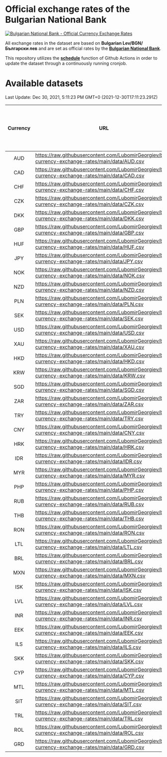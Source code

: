 # Official exchange rates of the Bulgarian National Bank

[![Bulgarian National Bank - Official Currency Exchange Rates](https://github.com/LubomirGeorgiev/bnb-currency-exchange-rates/actions/workflows/update-rates.yml/badge.svg?branch=main)](https://github.com/LubomirGeorgiev/bnb-currency-exchange-rates/actions/workflows/update-rates.yml)

All exchange rates in the dataset are based on **Bulgarian Lev/BGN/Български лев** and are set as official rates by the [**Bulgarian National Bank**](https://www.bnb.bg/Statistics/StExternalSector/StExchangeRates/StERForeignCurrencies/index.htm?toLang=_EN).

This repository utilizes the [**schedule**](https://docs.github.com/en/actions/reference/events-that-trigger-workflows) function of Github Actions in order to update the dataset through a continuously running cronjob.

# Available datasets

<!-- START LINKS (DO NOT EVER FU*ING DELETE THIS COMMENT FOR THE LOVE OF YOUR LIFE!!! IF YOU ARE CURIOS HOW IT WORKS, YOU CAN HAVE A LOOK AT ./src/updateReadme.ts) -->

Last Update: Dec 30, 2021, 5:11:23 PM GMT+0 (2021-12-30T17:11:23.291Z)

| Currency | URL                                                                                             | Number of records | Number of missing days that were filled in |
| :------: | ----------------------------------------------------------------------------------------------- | :---------------: | :----------------------------------------: |
|   AUD    | https://raw.githubusercontent.com/LubomirGeorgiev/bnb-currency-exchange-rates/main/data/AUD.csv |       7995        |                    2465                    |
|   CAD    | https://raw.githubusercontent.com/LubomirGeorgiev/bnb-currency-exchange-rates/main/data/CAD.csv |       7995        |                    2465                    |
|   CHF    | https://raw.githubusercontent.com/LubomirGeorgiev/bnb-currency-exchange-rates/main/data/CHF.csv |       7995        |                    2465                    |
|   CZK    | https://raw.githubusercontent.com/LubomirGeorgiev/bnb-currency-exchange-rates/main/data/CZK.csv |       7995        |                    2465                    |
|   DKK    | https://raw.githubusercontent.com/LubomirGeorgiev/bnb-currency-exchange-rates/main/data/DKK.csv |       7995        |                    2465                    |
|   GBP    | https://raw.githubusercontent.com/LubomirGeorgiev/bnb-currency-exchange-rates/main/data/GBP.csv |       7995        |                    2465                    |
|   HUF    | https://raw.githubusercontent.com/LubomirGeorgiev/bnb-currency-exchange-rates/main/data/HUF.csv |       7995        |                    2465                    |
|   JPY    | https://raw.githubusercontent.com/LubomirGeorgiev/bnb-currency-exchange-rates/main/data/JPY.csv |       7995        |                    2465                    |
|   NOK    | https://raw.githubusercontent.com/LubomirGeorgiev/bnb-currency-exchange-rates/main/data/NOK.csv |       7995        |                    2465                    |
|   NZD    | https://raw.githubusercontent.com/LubomirGeorgiev/bnb-currency-exchange-rates/main/data/NZD.csv |       7995        |                    2465                    |
|   PLN    | https://raw.githubusercontent.com/LubomirGeorgiev/bnb-currency-exchange-rates/main/data/PLN.csv |       7995        |                    2465                    |
|   SEK    | https://raw.githubusercontent.com/LubomirGeorgiev/bnb-currency-exchange-rates/main/data/SEK.csv |       7995        |                    2465                    |
|   USD    | https://raw.githubusercontent.com/LubomirGeorgiev/bnb-currency-exchange-rates/main/data/USD.csv |       7995        |                    2465                    |
|   XAU    | https://raw.githubusercontent.com/LubomirGeorgiev/bnb-currency-exchange-rates/main/data/XAU.csv |       7995        |                    2467                    |
|   HKD    | https://raw.githubusercontent.com/LubomirGeorgiev/bnb-currency-exchange-rates/main/data/HKD.csv |       7695        |                    2376                    |
|   KRW    | https://raw.githubusercontent.com/LubomirGeorgiev/bnb-currency-exchange-rates/main/data/KRW.csv |       7695        |                    2376                    |
|   SGD    | https://raw.githubusercontent.com/LubomirGeorgiev/bnb-currency-exchange-rates/main/data/SGD.csv |       7695        |                    2376                    |
|   ZAR    | https://raw.githubusercontent.com/LubomirGeorgiev/bnb-currency-exchange-rates/main/data/ZAR.csv |       7695        |                    2376                    |
|   TRY    | https://raw.githubusercontent.com/LubomirGeorgiev/bnb-currency-exchange-rates/main/data/TRY.csv |       6178        |                    1907                    |
|   CNY    | https://raw.githubusercontent.com/LubomirGeorgiev/bnb-currency-exchange-rates/main/data/CNY.csv |       6058        |                    1871                    |
|   HRK    | https://raw.githubusercontent.com/LubomirGeorgiev/bnb-currency-exchange-rates/main/data/HRK.csv |       6058        |                    1871                    |
|   IDR    | https://raw.githubusercontent.com/LubomirGeorgiev/bnb-currency-exchange-rates/main/data/IDR.csv |       6058        |                    1871                    |
|   MYR    | https://raw.githubusercontent.com/LubomirGeorgiev/bnb-currency-exchange-rates/main/data/MYR.csv |       6058        |                    1871                    |
|   PHP    | https://raw.githubusercontent.com/LubomirGeorgiev/bnb-currency-exchange-rates/main/data/PHP.csv |       6058        |                    1871                    |
|   RUB    | https://raw.githubusercontent.com/LubomirGeorgiev/bnb-currency-exchange-rates/main/data/RUB.csv |       6058        |                    1871                    |
|   THB    | https://raw.githubusercontent.com/LubomirGeorgiev/bnb-currency-exchange-rates/main/data/THB.csv |       6058        |                    1871                    |
|   RON    | https://raw.githubusercontent.com/LubomirGeorgiev/bnb-currency-exchange-rates/main/data/RON.csv |       5999        |                    1853                    |
|   LTL    | https://raw.githubusercontent.com/LubomirGeorgiev/bnb-currency-exchange-rates/main/data/LTL.csv |       5153        |                    1582                    |
|   BRL    | https://raw.githubusercontent.com/LubomirGeorgiev/bnb-currency-exchange-rates/main/data/BRL.csv |       5086        |                    1572                    |
|   MXN    | https://raw.githubusercontent.com/LubomirGeorgiev/bnb-currency-exchange-rates/main/data/MXN.csv |       5086        |                    1572                    |
|   ISK    | https://raw.githubusercontent.com/LubomirGeorgiev/bnb-currency-exchange-rates/main/data/ISK.csv |       4996        |                    1544                    |
|   LVL    | https://raw.githubusercontent.com/LubomirGeorgiev/bnb-currency-exchange-rates/main/data/LVL.csv |       4790        |                    1470                    |
|   INR    | https://raw.githubusercontent.com/LubomirGeorgiev/bnb-currency-exchange-rates/main/data/INR.csv |       4719        |                    1458                    |
|   EEK    | https://raw.githubusercontent.com/LubomirGeorgiev/bnb-currency-exchange-rates/main/data/EEK.csv |       3998        |                    1224                    |
|   ILS    | https://raw.githubusercontent.com/LubomirGeorgiev/bnb-currency-exchange-rates/main/data/ILS.csv |       3994        |                    1238                    |
|   SKK    | https://raw.githubusercontent.com/LubomirGeorgiev/bnb-currency-exchange-rates/main/data/SKK.csv |       2971        |                    913                     |
|   CYP    | https://raw.githubusercontent.com/LubomirGeorgiev/bnb-currency-exchange-rates/main/data/CYP.csv |       2905        |                    889                     |
|   MTL    | https://raw.githubusercontent.com/LubomirGeorgiev/bnb-currency-exchange-rates/main/data/MTL.csv |       2605        |                    800                     |
|   SIT    | https://raw.githubusercontent.com/LubomirGeorgiev/bnb-currency-exchange-rates/main/data/SIT.csv |       2541        |                    777                     |
|   TRL    | https://raw.githubusercontent.com/LubomirGeorgiev/bnb-currency-exchange-rates/main/data/TRL.csv |       1815        |                    556                     |
|   ROL    | https://raw.githubusercontent.com/LubomirGeorgiev/bnb-currency-exchange-rates/main/data/ROL.csv |       1696        |                    523                     |
|   GRD    | https://raw.githubusercontent.com/LubomirGeorgiev/bnb-currency-exchange-rates/main/data/GRD.csv |        359        |                    107                     |

<!-- END LINKS (DO NOT EVER FU*ING DELETE THIS COMMENT FOR THE LOVE OF YOUR LIFE!!! IF YOU ARE CURIOS HOW IT WORKS, YOU CAN HAVE A LOOK AT ./src/updateReadme.ts) -->
